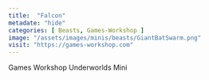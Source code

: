 ```yaml
---
title:  "Falcon"
metadate: "hide"
categories: [ Beasts, Games-Workshop ]
image: "/assets/images/minis/beasts/GiantBatSwarm.png"
visit: "https://games-workshop.com"
---
```

Games Workshop Underworlds Mini